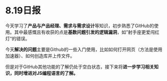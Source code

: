 # 8.19日报

今天学习了**产品与产品经理、需求与需求设计**等知识，初步熟悉了GitHub的使用。其中最感慨且有收获的点是**基数问题引发的逻辑漏洞**，如”射手座更爱闯红灯“的错误。

今天**解决的问题**主要是Github的一些入门使用，比如如何打开网页（方法是使用加速器）、如何创造库并上传文件。

但是对于GitHub其他功能的了解仍处于空白状态，接下来将**进一步学习相关知识，同时增进对JS编程语言的了解。**